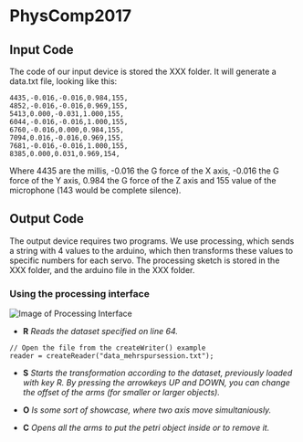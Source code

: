 # PhysComp2017

## Input Code
The code of our input device is stored the XXX folder. 
It will generate a data.txt file, looking like this:
```
4435,-0.016,-0.016,0.984,155,
4852,-0.016,-0.016,0.969,155,
5413,0.000,-0.031,1.000,155,
6044,-0.016,-0.016,1.000,155,
6760,-0.016,0.000,0.984,155,
7094,0.016,-0.016,0.969,155,
7681,-0.016,-0.016,1.000,155,
8385,0.000,0.031,0.969,154,
```
Where 4435 are the millis, -0.016 the G force of the X axis, -0.016 the G force of the Y axis, 0.984 the G force of the Z axis and 155 value of the microphone (143 would be complete silence).


## Output Code
The output device requires two programs. We use processing, which sends a string with 4 values to the arduino, which then transforms these values to specific numbers for each servo. 
The processing sketch is stored in the XXX folder, and the arduino file in the XXX folder.

### Using the processing interface
![Image of Processing Interface](https://github.com/Muchete/PhysComp2017/blob/master/processingInterface.png)

* **R** _Reads the dataset specified on line 64._
```processing
// Open the file from the createWriter() example 
reader = createReader("data_mehrspursession.txt");
```
* **S** _Starts the transformation according to the dataset, previously loaded with key R. By pressing the arrowkeys UP and DOWN, you can change the offset of the arms (for smaller or larger objects)._

* **O** _Is some sort of showcase, where two axis move simultaniously._

* **C** _Opens all the arms to put the petri object inside or to remove it._
